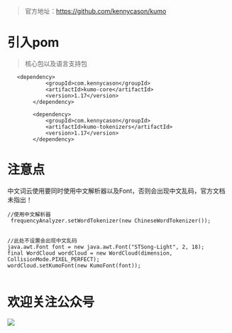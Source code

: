 
>官方地址：https://github.com/kennycason/kumo

# 引入pom
> 核心包以及语言支持包

```
   <dependency>
            <groupId>com.kennycason</groupId>
            <artifactId>kumo-core</artifactId>
            <version>1.17</version>
        </dependency>

        <dependency>
            <groupId>com.kennycason</groupId>
            <artifactId>kumo-tokenizers</artifactId>
            <version>1.17</version>
        </dependency>
 ```
            
            
            
# 注意点
中文词云使用要同时使用中文解析器以及Font，否则会出现中文乱码，官方文档未指出！

```
//使用中文解析器
 frequencyAnalyzer.setWordTokenizer(new ChineseWordTokenizer());
 
 
//此处不设置会出现中文乱码
java.awt.Font font = new java.awt.Font("STSong-Light", 2, 18);
final WordCloud wordCloud = new WordCloud(dimension, CollisionMode.PIXEL_PERFECT);
wordCloud.setKumoFont(new KumoFont(font));
 
 ```
 
 # 欢迎关注公众号
 

 ![](http://qn.cxylt.cn/zhyd/cover/20190506030834525.jpg)
